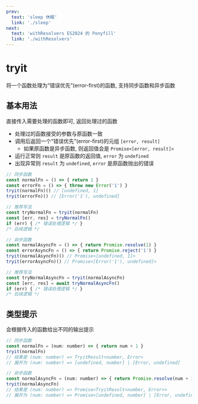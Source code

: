 ```yaml
---
prev:
  text: 'sleep 休眠'
  link: './sleep'
next:
  text: 'withResolvers ES2024 的 Ponyfill'
  link: './withResolvers'
---
```


# tryit

<VersionTag version="0.2.0" />

将一个函数处理为“错误优先”(error-first)的函数, 支持同步函数和异步函数

## 基本用法

直接传入需要处理的函数即可, 返回处理过的函数

- 处理过的函数接受的参数与原函数一致
- 调用后返回一个“错误优先”(error-first)的元组 `[error, result]`
  - 如果原函数是异步函数, 则返回值会是 `Promise<[error, result]>`
- 运行正常则 `result` 是原函数的返回值, `error` 为 `undefined`
- 出现异常则 `result` 为 `undefined`, `error` 是原函数抛出的错误

```js
// 同步函数
const normalFn = () => { return 1 }
const errorFn = () => { throw new Error('1') }
tryit(normalFn)() // [undefined, 1]
tryit(errorFn)() // [Error('1'), undefined]

// 推荐写法
const tryNormalFn = tryit(normalFn)
const [err, res] = tryNormalFn()
if (err) { /* 错误处理逻辑 */ }
/* 后续逻辑 */

// 异步函数
const normalAsyncFn = () => { return Promise.resolve(1) }
const errorAsyncFn = () => { return Promise.reject('1') }
tryit(normalAsyncFn)() // Promise<[undefined, 1]>
tryit(errorAsyncFn)() // Promise<[Error('1'), undefined]>

// 推荐写法
const tryNormalAsyncFn = tryit(normalAsyncFn)
const [err, res] = await tryNormalAsyncFn()
if (err) { /* 错误处理逻辑 */ }
/* 后续逻辑 */
```

## 类型提示

会根据传入的函数给出不同的输出提示

```js
// 同步函数
const normalFn = (num: number) => { return num + 1 }
tryit(normalFn)
// 结果是 (num: number) => TryitResult<number, Error>
// 展开为 (num: number) => [undefined, number] | [Error, undefined]

// 异步函数
const normalAsyncFn = (num: number) => { return Promise.resolve(num + 1) }
tryit(normalAsyncFn)
// 结果是 (num: number) => Promise<TryitResult<number, Error>>
// 展开为 (num: number) => Promise<[undefined, number] | [Error, undefined]>
```

